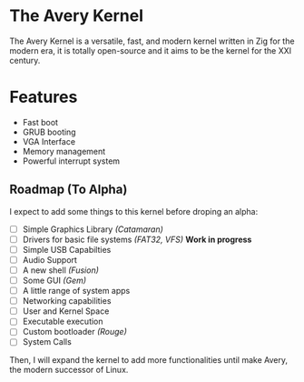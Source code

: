 # The Avery Kernel

The Avery Kernel is a versatile, fast, and modern kernel written in Zig for the modern era, it is totally open-source and it aims to be the kernel for the XXI century.

# Features
* Fast boot
* GRUB booting
* VGA Interface
* Memory management
* Powerful interrupt system

## Roadmap (To Alpha)
I expect to add some things to this kernel before droping an alpha:

- [ ] Simple Graphics Library *(Catamaran)*
- [ ] Drivers for basic file systems *(FAT32, VFS)* **Work in progress**
- [ ] Simple USB Capabilties
- [ ] Audio Support
- [ ] A new shell *(Fusion)*
- [ ] Some GUI *(Gem)*
- [ ] A little range of system apps
- [ ] Networking capabilities
- [ ] User and Kernel Space
- [ ] Executable execution
- [ ] Custom bootloader *(Rouge)*
- [ ] System Calls

Then, I will expand the kernel to add more functionalities until make Avery, the modern successor of Linux.

